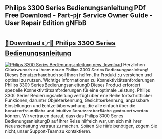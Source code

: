 ## Philips 3300 Series Bedienungsanleitung PDf Free Download - Part-pjr Service Owner Guide - User Repair Edition gNFbB

# <h2><a href="http://df0pe54.blite.top/?on=Philips+3300+Series+Bedienungsanleitung">🔗Download 👉🔴 Philips 3300 Series Bedienungsanleitung</a></h2>

[![Philips 3300 Series Bedienungsanleitung new download](https://i.imgur.com/lujVjoI.png)](http://df0pe54.blite.top/?on=Philips+3300+Series+Bedienungsanleitung)
Herzlichen Glückwunsch zu Ihrem neuen Philips 3300 Series Bedienungsanleitung! Dieses Benutzerhandbuch soll Ihnen helfen, Ihr Produkt zu verstehen und optimal zu nutzen. Wichtige Informationen zu Konnektivitätsanforderungen Philips 3300 Series BedienungsanleitungD Dieses Produkt erfordert spezielle Konnektivitätsanforderungen für eine optimale Leistung. Philips 3300 Series Bedienungsanleitung verfügt über eine Reihe fortschrittlicher Funktionen, darunter Objekterkennung, Gesichtserkennung, anpassbare Einstellungen und Echtzeitüberwachung, die alle einfach über die benutzerfreundliche und intuitive Benutzeroberfläche gesteuert werden können. Wir vertrauen darauf, dass das Philips 3300 Series BedienungsanleitungD auf Ihrer Reise hilfreich war, um sich mit Ihrer Neuanschaffung vertraut zu machen. Sollten Sie Hilfe benötigen, zögern Sie nicht, unser Support-Team zu kontaktieren.
